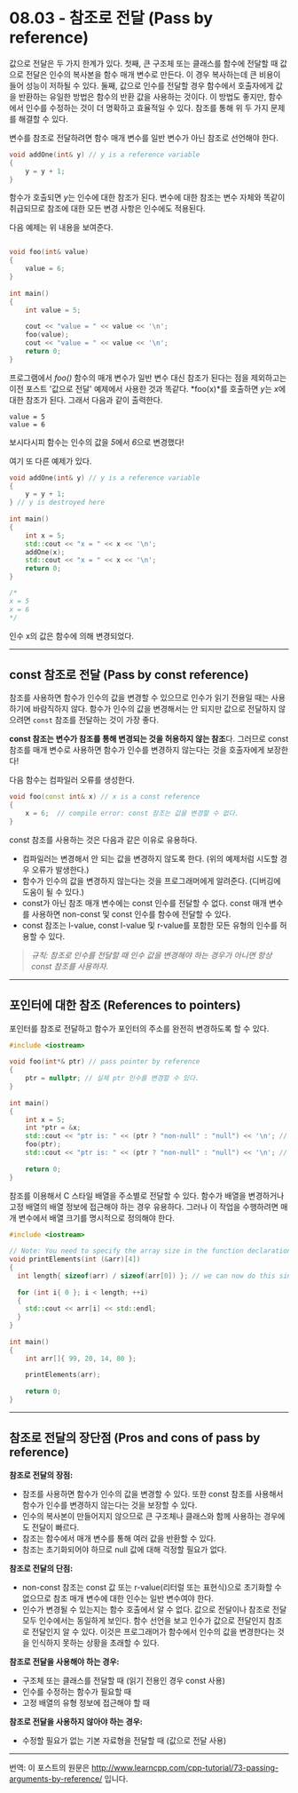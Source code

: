 # 08.03 - 참조로 전달 (Pass by reference)

값으로 전달은 두 가지 한계가 있다. 첫째, 큰 구조체 또는 클래스를 함수에 전달할 때 값으로 전달은 인수의 복사본을 함수 매개 변수로 만든다. 이 경우 복사하는데 큰 비용이 들어 성능이 저하될 수 있다. 둘째, 값으로 인수를 전달할 경우 함수에서 호출자에게 값을 반환하는 유일한 방법은 함수의 반환 값을 사용하는 것이다. 이 방법도 좋지만, 함수에서 인수를 수정하는 것이 더 명확하고 효율적일 수 있다. 참조를 통해 위 두 가지 문제를 해결할 수 있다.

변수를 참조로 전달하려면 함수 매개 변수를 일반 변수가 아닌 참조로 선언해야 한다.

```cpp
void addOne(int& y) // y is a reference variable
{
    y = y + 1;
}
```

함수가 호출되면 *y*는 인수에 대한 참조가 된다. 변수에 대한 참조는 변수 자체와 똑같이 취급되므로 참조에 대한 모든 변경 사항은 인수에도 적용된다.

다음 예제는 위 내용을 보여준다.

```cpp

void foo(int& value)
{
    value = 6;
}
 
int main()
{
    int value = 5;
 
    cout << "value = " << value << '\n';
    foo(value);
    cout << "value = " << value << '\n';
    return 0;
}
```

프로그램에서 *foo()* 함수의 매개 변수가 일반 변수 대신 참조가 된다는 점을 제외하고는 이전 포스트 '값으로 전달' 예제에서 사용한 것과 똑같다. *foo(x)*를 호출하면 *y*는 *x*에 대한 참조가 된다. 그래서 다음과 같이 출력한다.

```
value = 5
value = 6
```

보시다시피 함수는 인수의 값을 *5*에서 *6*으로 변경했다!

여기 또 다른 예제가 있다.

```cpp
void addOne(int& y) // y is a reference variable
{
    y = y + 1;
} // y is destroyed here
 
int main()
{
    int x = 5;
    std::cout << "x = " << x << '\n';
    addOne(x);
    std::cout << "x = " << x << '\n';
    return 0;
}

/*
x = 5
x = 6
*/
```

인수 x의 값은 함수에 의해 변경되었다.

---

## const 참조로 전달 (Pass by const reference)

참조를 사용하면 함수가 인수의 값을 변경할 수 있으므로 인수가 읽기 전용일 때는 사용하기에 바람직하지 않다. 함수가 인수의 값을 변경해서는 안 되지만 값으로 전달하지 않으려면 `const` 참조를 전달하는 것이 가장 좋다.

**const 참조는 변수가 참조를 통해 변경되는 것을 허용하지 않는 참조**다. 그러므로 const 참조를 매개 변수로 사용하면 함수가 인수를 변경하지 않는다는 것을 호출자에게 보장한다!

다음 함수는 컴파일러 오류를 생성한다.

```cpp
void foo(const int& x) // x is a const reference
{
    x = 6;  // compile error: const 참조는 값을 변경할 수 없다.
}
```

const 참조를 사용하는 것은 다음과 같은 이유로 유용하다.

- 컴파일러는 변경해서 안 되는 값을 변경하지 않도록 한다. (위의 예제처럼 시도할 경우 오류가 발생한다.)
- 함수가 인수의 값을 변경하지 않는다는 것을 프로그래머에게 알려준다. (디버깅에 도움이 될 수 있다.)
- const가 아닌 참조 매개 변수에는 const 인수를 전달할 수 없다. const 매개 변수를 사용하면 non-const 및 const 인수를 함수에 전달할 수 있다.
- const 참조는 l-value, const l-value 및 r-value를 포함한 모든 유형의 인수를 허용할 수 있다.

>  *규칙: 참조로 인수를 전달할 때 인수 값을 변경해야 하는 경우가 아니면 항상 const 참조를 사용하자.*

---

## 포인터에 대한 참조 (References to pointers)

포인터를 참조로 전달하고 함수가 포인터의 주소를 완전히 변경하도록 할 수 있다.

```cpp
#include <iostream>
 
void foo(int*& ptr) // pass pointer by reference
{
	ptr = nullptr; // 실제 ptr 인수를 변경할 수 있다.
}
 
int main()
{
	int x = 5;
	int *ptr = &x;
	std::cout << "ptr is: " << (ptr ? "non-null" : "null") << '\n'; // prints non-null
	foo(ptr);
	std::cout << "ptr is: " << (ptr ? "non-null" : "null") << '\n'; // prints null
 
	return 0;
}
```

참조를 이용해서 C 스타일 배열을 주소별로 전달할 수 있다. 함수가 배열을 변경하거나 고정 배열의 배열 정보에 접근해야 하는 경우 유용하다. 그러나 이 작업을 수행하려면 매개 변수에서 배열 크기를 명시적으로 정의해야 한다.

```cpp
#include <iostream>
 
// Note: You need to specify the array size in the function declaration
void printElements(int (&arr)[4])
{
  int length{ sizeof(arr) / sizeof(arr[0]) }; // we can now do this since the array won't decay
  
  for (int i{ 0 }; i < length; ++i)
  {
    std::cout << arr[i] << std::endl;
  }
}
 
int main()
{
    int arr[]{ 99, 20, 14, 80 };
    
    printElements(arr);
 
    return 0;
}
```

---

## 참조로 전달의 장단점 (Pros and cons of pass by reference)

**참조로 전달의 장점:**

- 참조를 사용하면 함수가 인수의 값을 변경할 수 있다. 또한 const 참조를 사용해서 함수가 인수를 변경하지 않는다는 것을 보장할 수 있다.
- 인수의 복사본이 만들어지지 않으므로 큰 구조체나 클래스와 함께 사용하는 경우에도 전달이 빠르다.
- 참조는 함수에서 매개 변수를 통해 여러 값을 반환할 수 있다.
- 참조는 초기화되어야 하므로 null 값에 대해 걱정할 필요가 없다.

**참조로 전달의 단점:**

- non-const 참조는 const 값 또는 r-value(리터럴 또는 표현식)으로 초기화할 수 없으므로 참조 매개 변수에 대한 인수는 일반 변수여야 한다.
- 인수가 변경될 수 있는지는 함수 호출에서 알 수 없다. 값으로 전달이나 참조로 전달 모두 인수에서는 동일하게 보인다. 함수 선언을 보고 인수가 값으로 전달인지 참조로 전달인지 알 수 있다. 이것은 프로그래머가 함수에서 인수의 값을 변경한다는 것을 인식하지 못하는 상황을 초래할 수 있다.

**참조로 전달을 사용해야 하는 경우:**

- 구조체 또는 클래스를 전달할 때 (읽기 전용인 경우 const 사용)
- 인수를 수정하는 함수가 필요할 때
- 고정 배열의 유형 정보에 접근해야 할 때

**참조로 전달을 사용하지 않아야 하는 경우:**

- 수정할 필요가 없는 기본 자료형을 전달할 때 (값으로 전달 사용)

---

번역: 이 포스트의 원문은 http://www.learncpp.com/cpp-tutorial/73-passing-arguments-by-reference/ 입니다.